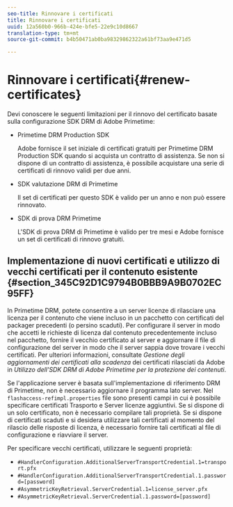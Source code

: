 ```yaml
---
seo-title: Rinnovare i certificati
title: Rinnovare i certificati
uuid: 12a560b0-966b-424e-bfe5-22e9c10d8667
translation-type: tm+mt
source-git-commit: b4b50471ab0ba98329862322a61bf73aa9e471d5

---
```



# Rinnovare i certificati{#renew-certificates}

Devi conoscere le seguenti limitazioni per il rinnovo del certificato basate sulla configurazione SDK DRM di Adobe Primetime:

* Primetime DRM Production SDK

   Adobe fornisce il set iniziale di certificati gratuiti per Primetime DRM Production SDK quando si acquista un contratto di assistenza. Se non si dispone di un contratto di assistenza, è possibile acquistare una serie di certificati di rinnovo validi per due anni.
* SDK valutazione DRM di Primetime

   Il set di certificati per questo SDK è valido per un anno e non può essere rinnovato.
* SDK di prova DRM Primetime

   L&#39;SDK di prova DRM di Primetime è valido per tre mesi e Adobe fornisce un set di certificati di rinnovo gratuiti.

## Implementazione di nuovi certificati e utilizzo di vecchi certificati per il contenuto esistente {#section_345C92D1C9794B0BBB9A9B0702EC95FF}

In Primetime DRM, potete consentire a un server licenze di rilasciare una licenza per il contenuto che viene incluso in un pacchetto con certificati del packager precedenti (o persino scaduti). Per configurare il server in modo che accetti le richieste di licenza dal contenuto precedentemente incluso nel pacchetto, fornire il vecchio certificato al server e aggiornare il file di configurazione del server in modo che il server sappia dove trovare i vecchi certificati. Per ulteriori informazioni, consultate *Gestione degli aggiornamenti dei certificati alla scadenza* dei certificati rilasciati da Adobe in *Utilizzo dell&#39;SDK DRM di Adobe Primetime per la protezione dei contenuti*.

Se l&#39;applicazione server è basata sull&#39;implementazione di riferimento DRM di Primetime, non è necessario aggiornare il programma lato server. Nel `flashaccess-refimpl.properties` file sono presenti campi in cui è possibile specificare certificati Trasporto e Server licenze aggiuntivi. Se si dispone di un solo certificato, non è necessario compilare tali proprietà. Se si dispone di certificati scaduti e si desidera utilizzare tali certificati al momento del rilascio delle risposte di licenza, è necessario fornire tali certificati al file di configurazione e riavviare il server.

Per specificare vecchi certificati, utilizzare le seguenti proprietà:

* `#HandlerConfiguration.AdditionalServerTransportCredential.1=transport.pfx`
* `#HandlerConfiguration.AdditionalServerTransportCredential.1.password=[password]`
* `#AsymmetricKeyRetrieval.ServerCredential.1=license_server.pfx`
* `#AsymmetricKeyRetrieval.ServerCredential.1.password=[password]`

